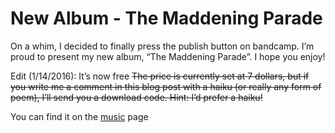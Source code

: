 # New Album - The Maddening Parade

On a whim, I decided to finally press the publish button on bandcamp.
I’m proud to present my new album, “The Maddening Parade”.  I hope you
enjoy!

Edit (1/14/2016): It’s now free <s>The price is currently set at 7
dollars, but if you write me a comment in this blog post with a haiku
(or really any form of poem), I’ll send you a download code. Hint: I’d
prefer a haiku!</s>

You can find it on the [music](music.html) page

